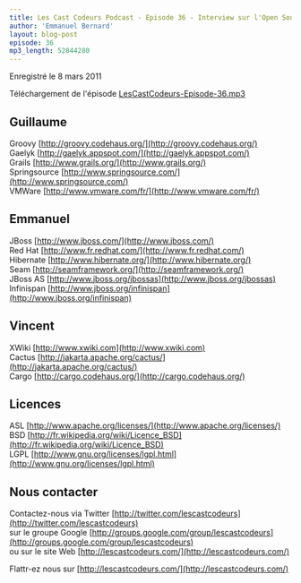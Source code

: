 ```yaml
---
title: Les Cast Codeurs Podcast - Episode 36 - Interview sur l'Open Source des par et pour Les Cast Codeurs
author: 'Emmanuel Bernard'
layout: blog-post
episode: 36
mp3_length: 52844280
---
```

Enregistré le 8 mars 2011

Téléchargement de l'épisode [LesCastCodeurs-Episode-36.mp3](http://traffic.libsyn.com/lescastcodeurs/LesCastCodeurs-Episode-36.mp3)

## Guillaume
Groovy [http://groovy.codehaus.org/](http://groovy.codehaus.org/)  
Gaelyk [http://gaelyk.appspot.com/](http://gaelyk.appspot.com/)  
Grails [http://www.grails.org/](http://www.grails.org/)  
Springsource [http://www.springsource.com/](http://www.springsource.com/)  
VMWare [http://www.vmware.com/fr/](http://www.vmware.com/fr/)

## Emmanuel
JBoss [http://www.jboss.com/](http://www.jboss.com/)  
Red Hat [http://www.fr.redhat.com/](http://www.fr.redhat.com/)  
Hibernate [http://www.hibernate.org/](http://www.hibernate.org/)  
Seam [http://seamframework.org/](http://seamframework.org/)  
JBoss AS [http://www.jboss.org/jbossas](http://www.jboss.org/jbossas)  
Infinispan [http://www.jboss.org/infinispan](http://www.jboss.org/infinispan)

## Vincent
XWiki [http://www.xwiki.com](http://www.xwiki.com)  
Cactus [http://jakarta.apache.org/cactus/](http://jakarta.apache.org/cactus/)  
Cargo [http://cargo.codehaus.org/](http://cargo.codehaus.org/)

## Licences
ASL [http://www.apache.org/licenses/](http://www.apache.org/licenses/)  
BSD [http://fr.wikipedia.org/wiki/Licence_BSD](http://fr.wikipedia.org/wiki/Licence_BSD)  
LGPL [http://www.gnu.org/licenses/lgpl.html](http://www.gnu.org/licenses/lgpl.html)

## Nous contacter
Contactez-nous via Twitter [http://twitter.com/lescastcodeurs](http://twitter.com/lescastcodeurs)  
sur le groupe Google [http://groups.google.com/group/lescastcodeurs](http://groups.google.com/group/lescastcodeurs)  
ou sur le site Web [http://lescastcodeurs.com/](http://lescastcodeurs.com/)  

Flattr-ez nous sur [http://lescastcodeurs.com/](http://lescastcodeurs.com/)  
